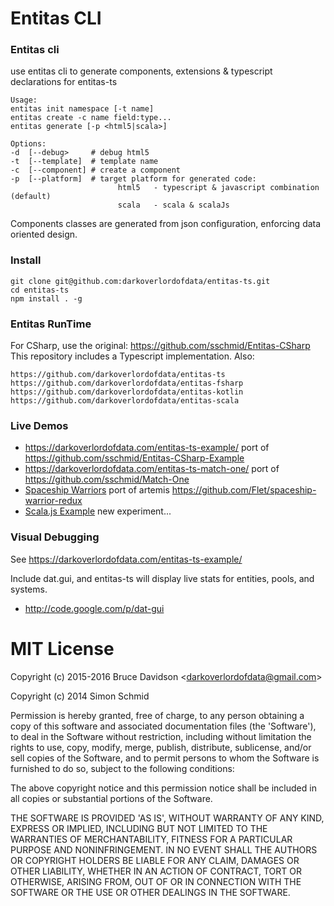 # Entitas CLI

### Entitas cli
use entitas cli to generate components, extensions & typescript declarations for entitas-ts


    Usage:
    entitas init namespace [-t name]
    entitas create -c name field:type... 
    entitas generate [-p <html5|scala>]
    
    Options:
    -d  [--debug>     # debug html5
    -t  [--template]  # template name
    -c  [--component] # create a component
    -p  [--platform]  # target platform for generated code: 
                            html5   - typescript & javascript combination (default)
                            scala   - scala & scalaJs
                            

Components classes are generated from json configuration, enforcing data oriented design.

### Install

    git clone git@github.com:darkoverlordofdata/entitas-ts.git
    cd entitas-ts
    npm install . -g


    
### Entitas RunTime
For CSharp, use the original: https://github.com/sschmid/Entitas-CSharp
This repository includes a Typescript implementation. Also:

    https://github.com/darkoverlordofdata/entitas-ts
    https://github.com/darkoverlordofdata/entitas-fsharp
    https://github.com/darkoverlordofdata/entitas-kotlin
    https://github.com/darkoverlordofdata/entitas-scala


### Live Demos
* https://darkoverlordofdata.com/entitas-ts-example/
    port of https://github.com/sschmid/Entitas-CSharp-Example
* https://darkoverlordofdata.com/entitas-ts-match-one/
    port of https://github.com/sschmid/Match-One
* [Spaceship Warriors](https://darkoverlordofdata.com/entitas-ts/example.html) 
    port of artemis https://github.com/Flet/spaceship-warrior-redux
* [Scala.js Example](https://darkoverlordofdata.com/invaders-scala-js/)
    new experiment...


### Visual Debugging
See https://darkoverlordofdata.com/entitas-ts-example/

Include dat.gui, and entitas-ts will display live stats for entities, pools, and systems.
 * http://code.google.com/p/dat-gui


    
# MIT License

Copyright (c) 2015-2016 Bruce Davidson &lt;darkoverlordofdata@gmail.com&gt;

Copyright (c) 2014 Simon Schmid

Permission is hereby granted, free of charge, to any person obtaining
a copy of this software and associated documentation files (the
'Software'), to deal in the Software without restriction, including
without limitation the rights to use, copy, modify, merge, publish,
distribute, sublicense, and/or sell copies of the Software, and to
permit persons to whom the Software is furnished to do so, subject to
the following conditions:

The above copyright notice and this permission notice shall be
included in all copies or substantial portions of the Software.

THE SOFTWARE IS PROVIDED 'AS IS', WITHOUT WARRANTY OF ANY KIND,
EXPRESS OR IMPLIED, INCLUDING BUT NOT LIMITED TO THE WARRANTIES OF
MERCHANTABILITY, FITNESS FOR A PARTICULAR PURPOSE AND NONINFRINGEMENT.
IN NO EVENT SHALL THE AUTHORS OR COPYRIGHT HOLDERS BE LIABLE FOR ANY
CLAIM, DAMAGES OR OTHER LIABILITY, WHETHER IN AN ACTION OF CONTRACT,
TORT OR OTHERWISE, ARISING FROM, OUT OF OR IN CONNECTION WITH THE
SOFTWARE OR THE USE OR OTHER DEALINGS IN THE SOFTWARE.
